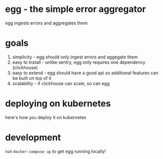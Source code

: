 # egg - the simple error aggregator
egg ingests errors and aggregates them

# goals
1. simplicity - egg should only ingest errors and aggegate them
1. easy to install - unlike sentry, egg only requires one dependency (clickhouse)
1. easy to extend - egg should have a good api so additional features can be built on top of it
1. scalability - if clickhouse can scale, so can egg

# deploying on kubernetes
here's how you deploy it on kubernetes

# development
run `docker-compose up` to get egg running locally!
